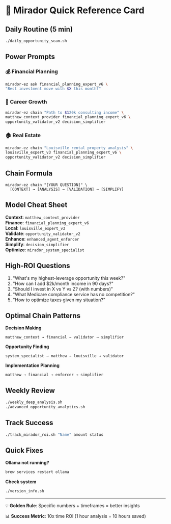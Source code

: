 # 🎯 Mirador Quick Reference Card

## Daily Routine (5 min)
```bash
./daily_opportunity_scan.sh
```

## Power Prompts

### 💰 Financial Planning
```bash
mirador-ez ask financial_planning_expert_v6 \
"Best investment move with $X this month?"
```

### 🚀 Career Growth  
```bash
mirador-ez chain "Path to $120k consulting income" \
matthew_context_provider financial_planning_expert_v6 \
opportunity_validator_v2 decision_simplifier
```

### 🏠 Real Estate
```bash
mirador-ez chain "Louisville rental property analysis" \
louisville_expert_v3 financial_planning_expert_v6 \
opportunity_validator_v2 decision_simplifier
```

## Chain Formula
```
mirador-ez chain "[YOUR QUESTION]" \
  [CONTEXT] → [ANALYSIS] → [VALIDATION] → [SIMPLIFY]
```

## Model Cheat Sheet

**Context**: `matthew_context_provider`  
**Finance**: `financial_planning_expert_v6`  
**Local**: `louisville_expert_v3`  
**Validate**: `opportunity_validator_v2`  
**Enhance**: `enhanced_agent_enforcer`  
**Simplify**: `decision_simplifier`  
**Optimize**: `mirador_system_specialist`

## High-ROI Questions

1. "What's my highest-leverage opportunity this week?"
2. "How can I add $2k/month income in 90 days?"
3. "Should I invest in X vs Y vs Z? (with numbers)"
4. "What Medicare compliance service has no competition?"
5. "How to optimize taxes given my situation?"

## Optimal Chain Patterns

**Decision Making**
```
matthew_context → financial → validator → simplifier
```

**Opportunity Finding**
```
system_specialist → matthew → louisville → validator
```

**Implementation Planning**
```
matthew → financial → enforcer → simplifier
```

## Weekly Review
```bash
./weekly_deep_analysis.sh
./advanced_opportunity_analytics.sh
```

## Track Success
```bash
./track_mirador_roi.sh "Name" amount status
```

## Quick Fixes

**Ollama not running?**
```bash
brew services restart ollama
```

**Check system**
```bash
./version_info.sh
```

---

💡 **Golden Rule**: Specific numbers + timeframes = better insights

📊 **Success Metric**: 10x time ROI (1 hour analysis = 10 hours saved)